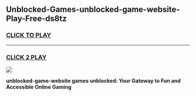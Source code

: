 
## Unblocked-Games-unblocked-game-website-Play-Free-ds8tz
<h3>
<a href="https://premium76.site?title=unblocked-game-website&ref=18A1">CLICK TO PLAY</a></h3>
<hr>

<h3>
<a href="https://premium76.site?title=unblocked-game-website&ref=18A1">CLICK 2 PLAY</a>
  
</h3>

<a href="https://premium76.site?title=unblocked-game-website&ref=18A1"><img src="https://clearcache.store/games.png"></a>


**unblocked-game-website games unblocked: Your Gateway to Fun and Accessible Online Gaming**
